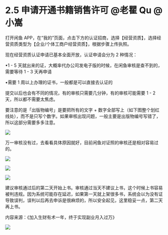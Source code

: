 # 2.5 申请开通书籍销售许可 @老瞿 Qu @小嵩

打开闲鱼 APP，在“我的”页面，点击下方的认证招商，选择【经营资质】，选择经营资质类型为【企业/个体工商户经营资质】，根据步骤上传执照。

现在经营资质认证申请已基本全面开放，认证申请会分为 2 种情况：

•1 - 5 天就出来的证，大概率代办公司发电子版的时候，在闲鱼审核是查不到的，需要等待 1 - 3 天再申请

•需要 1 周以上办理的证书，一般都是可以直接去认证的

提交以后也会有不同的情况，有的审核只需要几分钟，有的审核可能需要 1 - 2 天，所以都不需要太焦虑。

要注意的是「出版物编号」是要把所有的文字 + 数字全部写上（如下图整个划红线处），而不是只写个数字。如果审核出现问题，一般主要是出版物编号写错了，所以这部分需要多多注意。

![](img/c156d6a7523a07a2bad2d27281239cca.png)

万一审核没有过，去看看具体原因就好，目前闲鱼对证照的审核还是相对容易过的。

![](img/c3222fd1501eb19c09493bccb9f8d391.png)

![](img/3febcdaacc13a0bb9e6ad65af60b18e5.png)

![](img/9f0185a0c7f583ca139db9501388a6c5.png)

建议审核通过后的第二天开始上书。审核通过当天不建议上书，这个时候上书容易被判违规。因为系统可能存在延迟，如果第一天就上架很多书，系统会以为没有证导致误判，误判以后再去申诉是很麻烦的，所以安全起见，这里稳妥一点，第二天再上书。

内容来源：《加入生财有术一年，终于实现副业月入过万》

![](img/ab7dc6b1e88a35f9e4a63d42b13ad5e2.png)
